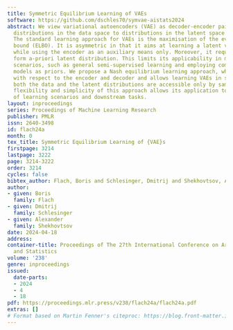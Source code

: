 ```yaml
---
title: Symmetric Equilibrium Learning of VAEs
software: https://github.com/dschles70/symvae-aistats2024
abstract: We view variational autoencoders (VAE) as decoder-encoder pairs, which map
  distributions in the data space to distributions in the latent space and vice versa.
  The standard learning approach for VAEs is the maximisation of the evidence lower
  bound (ELBO). It is asymmetric in that it aims at learning a latent variable model
  while using the encoder as an auxiliary means only. Moreover, it requires a closed
  form a-priori latent distribution. This limits its applicability in more complex
  scenarios, such as general semi-supervised learning and employing complex generative
  models as priors. We propose a Nash equilibrium learning approach, which is symmetric
  with respect to the encoder and decoder and allows learning VAEs in situations where
  both the data and the latent distributions are accessible only by sampling. The
  flexibility and simplicity of this approach allows its application to a wide range
  of learning scenarios and downstream tasks.
layout: inproceedings
series: Proceedings of Machine Learning Research
publisher: PMLR
issn: 2640-3498
id: flach24a
month: 0
tex_title: Symmetric Equilibrium Learning of {VAE}s
firstpage: 3214
lastpage: 3222
page: 3214-3222
order: 3214
cycles: false
bibtex_author: Flach, Boris and Schlesinger, Dmitrij and Shekhovtsov, Alexander
author:
- given: Boris
  family: Flach
- given: Dmitrij
  family: Schlesinger
- given: Alexander
  family: Shekhovtsov
date: 2024-04-18
address:
container-title: Proceedings of The 27th International Conference on Artificial Intelligence
  and Statistics
volume: '238'
genre: inproceedings
issued:
  date-parts:
  - 2024
  - 4
  - 18
pdf: https://proceedings.mlr.press/v238/flach24a/flach24a.pdf
extras: []
# Format based on Martin Fenner's citeproc: https://blog.front-matter.io/posts/citeproc-yaml-for-bibliographies/
---
```


